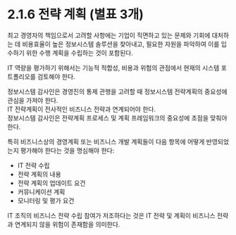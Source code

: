 # 2.1.6 전략 계획 (별표 3개)

최고 경영자의 책임으로서 고려할 사항에는 기업이 직면하고 있는 문제와 기회에 대처하는 데 비용효율이 높은 정보시스템 솔루션을 찾아내고, 필요한 자원을 파악하여 이를 입수하기 위한 수행 계획을 수립하는 것이 포함된다.

IT 역량을 평가하기 위해서는 기능적 적합성, 비용과 위험의 관점에서 현재의 시스템 포트폴리오를 검토해야 한다.

정보시스템 감사인은 경영진의 통제 관행을 고려할 때 정보시스템 전략계획의 중요성에 관심을 가져야 한다.  
IT 전략계획이 전사적인 비즈니스 전략과 연계되어야 한다.  
정보시스템 감사인은 전략계획 프로세스 및 계획 프레임워크의 중요성에 초점을 맞춰야 한다.

특히 비즈니스상의 경영계획 또는 비즈니스 개발 계획들이 다음 항목에 어떻게 반영되었는지 평가해야 한다는 것을 명심해야 한다:
- IT 전략 수립
- 전략 계획의 내용
- 전략 계획의 업데이트 요건
- 커뮤니케이션 계획
- 모니터링 및 평가 요건

IT 조직의 비즈니스 전략 수립 참여가 저조하다는 것은 IT 전략 및 계획이 비즈니스 전략과 연계되지 않을 위험이 존재함을 의미한다.

